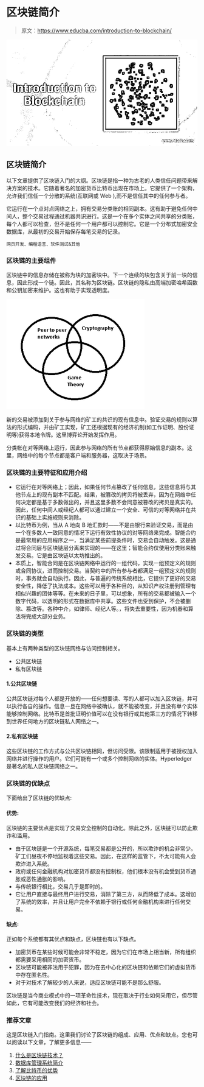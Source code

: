 # 区块链简介

> 原文：<https://www.educba.com/introduction-to-blockchain/>

![Introduction to Blockchain](img/f4ed5771bab5707630afc3bbbd695d85.png)



## 区块链简介

以下文章提供了区块链入门的大纲。区块链是指一种为古老的人类信任问题带来解决方案的技术。它随着著名的加密货币比特币出现在市场上。它提供了一个架构，允许我们信任一个分散的系统(互联网或 Web ),而不是信任其中的任何参与者。

它运行在一个点对点网络之上，拥有交易分类账的相同副本。这有助于避免任何中间人，整个交易过程通过机器共识进行。这是一个在多个实体之间共享的分类账，每个人都可以检查，但不是任何一个用户都可以控制它。它是一个分布式加密安全数据库，从最初的交易开始保存每笔交易的记录。

<small>网页开发、编程语言、软件测试&其他</small>

### 区块链的主要组件

区块链中的信息存储在被称为块的加密块中。下一个连续的块包含关于前一块的信息，因此形成一个链。因此，其名称为区块链。区块链的隐私由高端加密哈希函数和公钥加密来维护。这也有助于实现透明度。

![components of Blockchain](img/96cd8dffcdc43ea09338fc41b3c6a5fb.png)



新的交易被添加到关于参与网络的矿工的共识的现有信息中。验证交易的规则以算法的形式编码，并由矿工实现，矿工还根据现有的经济机制(如工作证明、股份证明等)获得本地令牌。这里博弈论开始发挥作用。

分类帐在对等网络上运行，因此参与网络的所有节点都获得原始信息的副本。这里，网络中的每个节点都是客户端和服务器，这取决于场景。

### 区块链的主要特征和应用介绍

*   它运行在对等网络上；因此，如果任何节点篡改了任何信息，这些信息将与其他节点上的现有副本不匹配。结果，被篡改的拷贝将被丢弃，因为在网络中任何决定都是基于多数做出的，并且这里多数不会同意被篡改的拷贝是真实的。因此，任何中间人或经纪人都可以通过建立一个安全、可信的对等网络并在共识的基础上实施规则来消除。
*   以比特币为例，当从 A 地向 B 地汇款时——不是由银行来验证交易，而是由一个在多数人一致同意的情况下运行有效性协议的对等网络来完成。智能合约是最常用的应用程序之一，当满足某些前提条件时，交易会自动触发。这是通过将合同层与区块链层分离来实现的——在这里；智能合约仅使用分类账来触发交易。它是由区块链以太坊推出的。
*   本质上，智能合同是在区块链网络中运行的一组代码，实现一组预定义的规则或合同协议，进而控制交易。当契约中的所有参与者都满足一组预定义的规则时，事务就会自动执行。因此，与普遍的传统系统相比，它提供了更好的交易安全性，降低了执法成本。这些可以用于各种目的，从知识产权注册到管理有相似兴趣的团体等等。在未来的日子里，可以想象，所有的交易都被输入一个数字代码，以透明的形式在数据库中共享。这些文件也受到保护，不会被删除、篡改等。各种中介，如律师、经纪人等。，将失去重要性，因为机器和算法将完成大部分业务。

### 区块链的类型

基本上有两种类型的区块链网络与访问控制相关。

*   公共区块链
*   私有区块链

#### 1.公共区块链

公共区块链对每个人都是开放的——任何想要读、写的人都可以加入区块链，并可以执行各自的操作。信息一旦在网络中被确认，就不能被改变，并且没有单个实体能够控制网络。比特币是首批证明价值可以在没有银行或其他第三方的情况下转移到世界任何地方的区块链私人网络之一。

#### 2.私有区块链

这些区块链的工作方式与公共区块链相同，但访问受限。该限制适用于被授权加入网络并进行操作的用户。它们可能有一个或多个控制网络的实体。Hyperledger 是著名的私人区块链网络之一。

### 区块链的优缺点

下面给出了区块链的优缺点:

#### 优势:

区块链的主要优点是实现了交易安全控制的自动化。除此之外，区块链可以防止欺诈和滥用。

*   由于区块链是一个开源系统，每笔交易都是公开的，所以欺诈的机会非常少。矿工们昼夜不停地监视着这些交易。因此，在这样的监管下，不太可能有人会欺诈进入系统。
*   政府或任何金融机构对加密货币都没有控制权，他们根本没有机会受到货币通胀或恶性通胀的影响。
*   与传统银行相比，交易几乎是即时的。
*   它让用户直接与最终用户进行交易，消除了第三方，从而降低了成本。这增加了系统的效率，并且让用户完全不依赖于银行或任何金融机构来进行任何交易。

#### 缺点:

正如每个系统都有其优点和缺点，区块链也有以下缺点。

*   加密货币在某些时候可能会非常不稳定，因为它们在市场上相当新，所有组织都需要采用相同的加密货币。
*   区块链可能被非法用于犯罪，因为在去中心化的区块链和依赖它们的虚拟货币中存在匿名性。
*   对于对技术了解较少的人来说，适应区块链可能不是那么舒服。

区块链是当今商业模式中的一项革命性技术，现在取决于行业如何采用它，但尽管如此，它有可能改变我们的经济和社会。

### 推荐文章

这是区块链入门指南。这里我们讨论了区块链的组成、应用、优点和缺点。您也可以阅读以下文章，了解更多信息——

1.  [什么是区块链技术？](https://www.educba.com/what-is-blockchain-technology/)
2.  [数据库管理系统简介](https://www.educba.com/introduction-to-dbms/)
3.  [了解比特币的优势](https://www.educba.com/advantages-of-bitcoin/)
4.  [区块链的应用](https://www.educba.com/applications-of-blockchain/)





